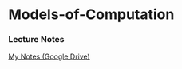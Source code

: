 # Models-of-Computation
### Lecture Notes
<a href = "https://drive.google.com/drive/folders/1rHfoKd-srmodDhdVavbEDHHWsr3g6ouS?usp=sharing" target="_blank"> My Notes (Google Drive) </a>

